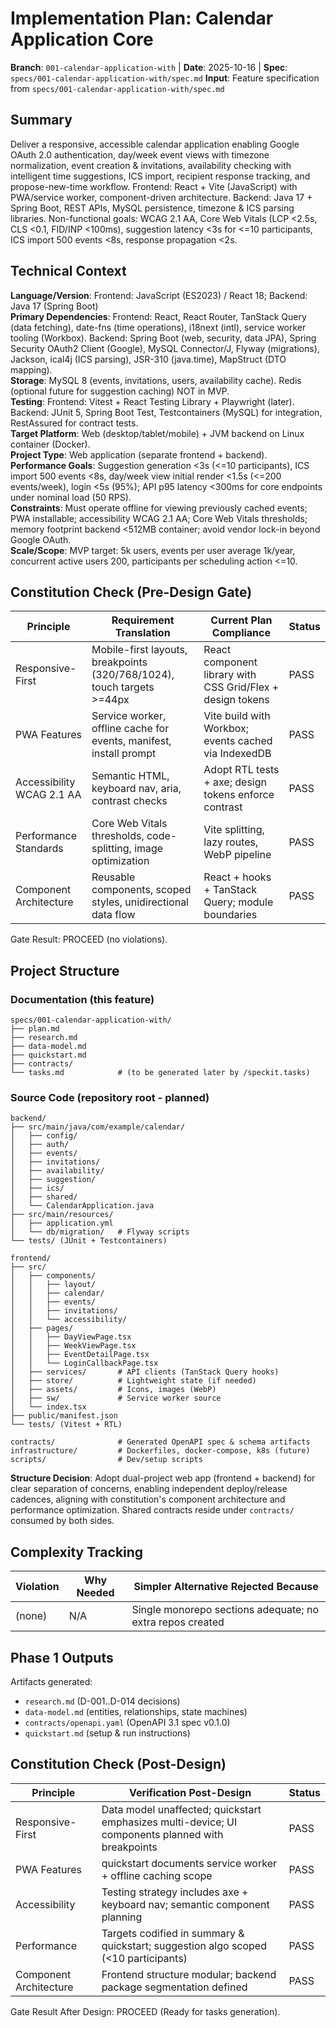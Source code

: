# Implementation Plan: Calendar Application Core

**Branch**: `001-calendar-application-with` | **Date**: 2025-10-16 | **Spec**: `specs/001-calendar-application-with/spec.md`
**Input**: Feature specification from `specs/001-calendar-application-with/spec.md`

## Summary
Deliver a responsive, accessible calendar application enabling Google OAuth 2.0 authentication, day/week event views with timezone normalization, event creation & invitations, availability checking with intelligent time suggestions, ICS import, recipient response tracking, and propose-new-time workflow. Frontend: React + Vite (JavaScript) with PWA/service worker, component-driven architecture. Backend: Java 17 + Spring Boot, REST APIs, MySQL persistence, timezone & ICS parsing libraries. Non-functional goals: WCAG 2.1 AA, Core Web Vitals (LCP <2.5s, CLS <0.1, FID/INP <100ms), suggestion latency <3s for <=10 participants, ICS import 500 events <8s, response propagation <2s.

## Technical Context

**Language/Version**: Frontend: JavaScript (ES2023) / React 18; Backend: Java 17 (Spring Boot)  
**Primary Dependencies**: Frontend: React, React Router, TanStack Query (data fetching), date-fns (time operations), i18next (intl), service worker tooling (Workbox). Backend: Spring Boot (web, security, data JPA), Spring Security OAuth2 Client (Google), MySQL Connector/J, Flyway (migrations), Jackson, ical4j (ICS parsing), JSR-310 (java.time), MapStruct (DTO mapping).  
**Storage**: MySQL 8 (events, invitations, users, availability cache). Redis (optional future for suggestion caching) NOT in MVP.  
**Testing**: Frontend: Vitest + React Testing Library + Playwright (later). Backend: JUnit 5, Spring Boot Test, Testcontainers (MySQL) for integration, RestAssured for contract tests.  
**Target Platform**: Web (desktop/tablet/mobile) + JVM backend on Linux container (Docker).  
**Project Type**: Web application (separate frontend + backend).  
**Performance Goals**: Suggestion generation <3s (<=10 participants), ICS import 500 events <8s, day/week view initial render <1.5s (<=200 events/week), login <5s (95%); API p95 latency <300ms for core endpoints under nominal load (50 RPS).  
**Constraints**: Must operate offline for viewing previously cached events; PWA installable; accessibility WCAG 2.1 AA; Core Web Vitals thresholds; memory footprint backend <512MB container; avoid vendor lock-in beyond Google OAuth.  
**Scale/Scope**: MVP target: 5k users, events per user average 1k/year, concurrent active users 200, participants per scheduling action <=10.

## Constitution Check (Pre-Design Gate)
| Principle | Requirement Translation | Current Plan Compliance | Status |
|-----------|-------------------------|-------------------------|--------|
| Responsive-First | Mobile-first layouts, breakpoints (320/768/1024), touch targets >=44px | React component library with CSS Grid/Flex + design tokens | PASS |
| PWA Features | Service worker, offline cache for events, manifest, install prompt | Vite build with Workbox; events cached via IndexedDB | PASS |
| Accessibility WCAG 2.1 AA | Semantic HTML, keyboard nav, aria, contrast checks | Adopt RTL tests + axe; design tokens enforce contrast | PASS |
| Performance Standards | Core Web Vitals thresholds, code-splitting, image optimization | Vite splitting, lazy routes, WebP pipeline | PASS |
| Component Architecture | Reusable components, scoped styles, unidirectional data flow | React + hooks + TanStack Query; module boundaries | PASS |

Gate Result: PROCEED (no violations).

## Project Structure

### Documentation (this feature)
```
specs/001-calendar-application-with/
├── plan.md
├── research.md
├── data-model.md
├── quickstart.md
├── contracts/
└── tasks.md            # (to be generated later by /speckit.tasks)
```

### Source Code (repository root - planned)
```
backend/
├── src/main/java/com/example/calendar/
│   ├── config/
│   ├── auth/
│   ├── events/
│   ├── invitations/
│   ├── availability/
│   ├── suggestion/
│   ├── ics/
│   ├── shared/
│   └── CalendarApplication.java
├── src/main/resources/
│   ├── application.yml
│   └── db/migration/   # Flyway scripts
└── tests/ (JUnit + Testcontainers)

frontend/
├── src/
│   ├── components/
│   │   ├── layout/
│   │   ├── calendar/
│   │   ├── events/
│   │   ├── invitations/
│   │   └── accessibility/
│   ├── pages/
│   │   ├── DayViewPage.tsx
│   │   ├── WeekViewPage.tsx
│   │   ├── EventDetailPage.tsx
│   │   └── LoginCallbackPage.tsx
│   ├── services/       # API clients (TanStack Query hooks)
│   ├── store/          # Lightweight state (if needed)
│   ├── assets/         # Icons, images (WebP)
│   ├── sw/             # Service worker source
│   └── index.tsx
├── public/manifest.json
└── tests/ (Vitest + RTL)

contracts/              # Generated OpenAPI spec & schema artifacts
infrastructure/         # Dockerfiles, docker-compose, k8s (future)
scripts/                # Dev/setup scripts
```

**Structure Decision**: Adopt dual-project web app (frontend + backend) for clear separation of concerns, enabling independent deploy/release cadences, aligning with constitution's component architecture and performance optimization. Shared contracts reside under `contracts/` consumed by both sides.

## Complexity Tracking

| Violation | Why Needed | Simpler Alternative Rejected Because |
|-----------|------------|-------------------------------------|
| (none) | N/A | Single monorepo sections adequate; no extra repos created |

## Phase 1 Outputs
Artifacts generated:
- `research.md` (D-001..D-014 decisions)
- `data-model.md` (entities, relationships, state machines)
- `contracts/openapi.yaml` (OpenAPI 3.1 spec v0.1.0)
- `quickstart.md` (setup & run instructions)

## Constitution Check (Post-Design)
| Principle | Verification Post-Design | Status |
|-----------|--------------------------|--------|
| Responsive-First | Data model unaffected; quickstart emphasizes multi-device; UI components planned with breakpoints | PASS |
| PWA Features | quickstart documents service worker + offline caching scope | PASS |
| Accessibility | Testing strategy includes axe + keyboard nav; semantic component planning | PASS |
| Performance | Targets codified in summary & quickstart; suggestion algo scoped (<10 participants) | PASS |
| Component Architecture | Frontend structure modular; backend package segmentation defined | PASS |

Gate Result After Design: PROCEED (Ready for tasks generation).

